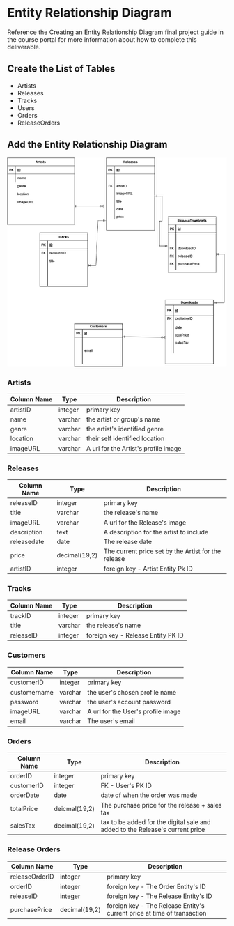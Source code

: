 # Entity Relationship Diagram

Reference the Creating an Entity Relationship Diagram final project guide in the course portal for more information about how to complete this deliverable.

## Create the List of Tables

- Artists
- Releases
- Tracks
- Users
- Orders
- ReleaseOrders

## Add the Entity Relationship Diagram

![Entity Relationship Diagram](./Copy%20of%20ERD_model.jpg)

### Artists

| Column Name | Type    | Description                          |
| ----------- | ------- | ------------------------------------ |
| artistID    | integer | primary key                          |
| name        | varchar | the artist or group's name           |
| genre       | varchar | the artist's identified genre        |
| location    | varchar | their self identified location       |
| imageURL    | varchar | A url for the Artist's profile image |

### Releases

| Column Name | Type          | Description                                         |
| ----------- | ------------- | --------------------------------------------------- |
| releaseID   | integer       | primary key                                         |
| title       | varchar       | the release's name                                  |
| imageURL    | varchar       | A url for the Release's image                       |
| description | text          | A description for the artist to include             |
| releasedate | date          | The release date                                    |
| price       | decimal(19,2) | The current price set by the Artist for the release |
| artistID    | integer       | foreign key - Artist Entity Pk ID                   |

### Tracks

| Column Name | Type    | Description                        |
| ----------- | ------- | ---------------------------------- |
| trackID     | integer | primary key                        |
| title       | varchar | the release's name                 |
| releaseID   | integer | foreign key - Release Entity PK ID |

### Customers

| Column Name  | Type    | Description                        |
| ------------ | ------- | ---------------------------------- |
| customerID   | integer | primary key                        |
| customername | varchar | the user's chosen profile name     |
| password     | varchar | the user's account password        |
| imageURL     | varchar | A url for the User's profile image |
| email        | varchar | The user's email                   |

### Orders

| Column Name | Type          | Description                                                                   |
| ----------- | ------------- | ----------------------------------------------------------------------------- |
| orderID     | integer       | primary key                                                                   |
| customerID  | integer       | FK - User's PK ID                                                             |
| orderDate   | date          | date of when the order was made                                               |
| totalPrice  | deicmal(19,2) | The purchase price for the release + sales tax                                |
| salesTax    | decimal(19,2) | tax to be added for the digital sale and added to the Release's current price |

### Release Orders

| Column Name    | Type          | Description                                                             |
| -------------- | ------------- | ----------------------------------------------------------------------- |
| releaseOrderID | integer       | primary key                                                             |
| orderID        | integer       | foreign key - The Order Entity's ID                                     |
| releaseID      | integer       | foreign key - The Release Entity's ID                                   |
| purchasePrice  | decimal(19,2) | foreign key - The Release Entity's current price at time of transaction |
